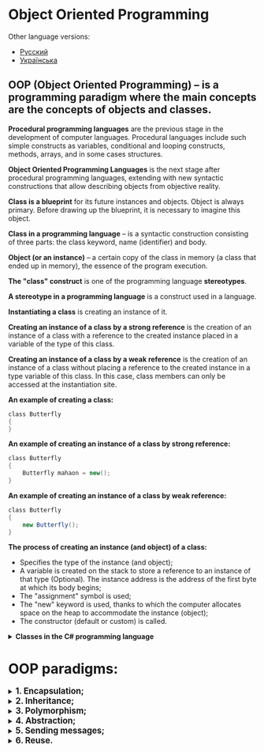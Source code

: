 # **Object Oriented Programming**

Other language versions:
- [Русский][readme.ru]
- [Українська][readme.ua]

## **OOP (Object Oriented Programming)** – is a programming paradigm where the main concepts are the concepts of **objects** and **classes**.

**Procedural programming languages** are the previous stage in the development of computer languages. Procedural languages include such simple constructs as variables, conditional and looping constructs, methods, arrays, and in some cases structures.

**Object Oriented Programming Languages** is the next stage after procedural programming languages, extending with new syntactic constructions that allow describing objects from objective reality.

**Class is a blueprint** for its future instances and objects. Object is always primary. Before drawing up the blueprint, it is necessary to imagine this object.

**Class in a programming language** – is a syntactic construction consisting of three parts: the class keyword, name (identifier) and body.

**Object (or an instance)** – a certain copy of the class in memory (a class that ended up in memory), the essence of the program execution.

**The "class" construct** is one of the programming language **stereotypes**.

**A stereotype in a programming language** is a construct used in a language.

**Instantiating a class** is creating an instance of it.

**Creating an instance of a class by a strong reference** is the creation of an instance of a class with a reference to the created instance placed in a variable of the type of this class.

**Creating an instance of a class by a weak reference** is the creation of an instance of a class without placing a reference to the created instance in a type variable of this class. In this case, class members can only be accessed at the instantiation site.

**An example of creating a class:**

```cs
сlass Butterfly
{
}
```

**An example of creating an instance of a class by strong reference:**

```cs
сlass Butterfly
{
    Butterfly mahaon = new();
}
```

**An example of creating an instance of a class by weak reference:**

```cs
сlass Butterfly
{
    new Butterfly();
}
```

**The process of creating an instance (and object) of a class:**
-	Specifies the type of the instance (and object);
-	A variable is created on the stack to store a reference to an instance of that type (Optional). The instance address is the address of the first byte at which its body begins;
-	The "assignment" symbol is used;
-	The "new" keyword is used, thanks to which the computer allocates space on the heap to accommodate the instance (object);
-	The constructor (default or custom) is called.

<details>
<summary><b>Classes in the C# programming language</b></summary>

**A class in C# programming language** is a construct that contains fields and methods.

**An object (and instance) in the C# programming language** is an allocated memory area that contains our variables (fields) and methods.

A class can contain in its body: **fields, methods, properties and events**.

Fields define the state, methods define the behavior of an object.

**Objects contain** static fields and all methods.
**Instances contain** non-static fields and are associated with an object.

Class members have **access modifiers**.
**Access modifiers** are keywords that specify the declared accessibility of a member or type.

These fields are accessed through **accessor methods**.

**Access methods are divided into** mutator methods and accessor methods.

**A mutator method (setter)** is a method that changes the value of a field.

**An accessor method (getter)** is a method that returns a field value.

**A property with a single accessor** is a write-only (WriteOnly) or read-only (ReadOnly) property.

**Auto-implemented properties** are a more concise form of properties and make sense when you don't need extra logic in your get and set accessors. When creating auto-implemented properties, the compiler will create a private, anonymous backing field that will be accessible via get and set accessors.

**The default constructor** is a parameterless constructor that can be either explicitly defined by the developer or created by the compiler if no other constructors are explicitly defined in the class.

**Custom constructor** is a constructor with parameters defined by the developer (user of the programming language).

If your class has a custom constructor you must explicitly define the default constructor to call the default constructor.
To call another constructor from one constructor you must use the **this** keyword.

</details>

# **OOP paradigms:**

<details>
<summary><b style="font-size: 1.2em">1.	Encapsulation;</b></summary>

**Encapsulation** is a system capability allows you to combine data and methods work with them in a class and hide implementation details from the user.

Encapsulation forms:

1. **Hiding base class members** - using virtual/override modifiers:

    ```cs
        internal class BaseClass
        {
            public virtual void BaseClassMethod()
            {
                Console.WriteLine(nameof(BaseClass));
            }
        }

        internal class DerivedClass : BaseClass
        {
            public override void BaseClassMethod()
            {
                Console.WriteLine(nameof(DerivedClass));
            }
        }

        internal class DemoClass
        {
            private void DemoMethod()
            {
                DerivedClass derivedClass = new DerivedClass();
                // Implementation of "BaseClassMethod" method is hidden by derived
                // class implementation via virtual/override modifiers:
                derivedClass.BaseClassMethod();
            }
        }
    ```

2. **Implementation Hiding** – using access modifiers, upcast to base type:

    ```cs
        public class BaseClass
        {
            public void BaseClassPublicMethod()
            {
            }

            protected void BaseClassProtectedMethod()
            {
            }

            private void BaseClassPrivateMethod()
            {
            }
        }

        public class DerivedClass : BaseClass
        {
            public void DerivedClassPublicMethod()
            {
                // Error: private methods are not inherited: Uncomment the following
                // code to see the errors.
                # BaseClassPrivateMethod();

                // Protected and public methods are inherited, but only available
                // inside the derived classes:
                BaseClassProtectedMethod();
            }
        }

        internal class DemoClass
        {
            private void DemoMethod()
            {
                BaseClass baseClass = new();
                baseClass.BaseClassPublicMethod();

                DerivedClass derivedClass = new();
                derivedClass.DerivedClassPublicMethod();

                // Public methods are inherited and available outside the derived classes:
                derivedClass.BaseClassPublicMethod();

                // Error: derived class members are not available in the base class variables:
                // Uncomment the following code to see the errors.
                # BaseClass derivedInBaseClassVariable = new DerivedClass();
                # derivedInBaseClassVariable.DerivedClassPublicMethod();
            }
        }
    ```

3. **Hiding parts of software systems** – encapsulating variations(for example: the "Facade" design pattern):

    ```cs
    internal class ClassA
    {
        private readonly string _content;

        public ClassA(string content)
        {
            _content = content;
        }

        public void DisplayContent()
        {
            Console.ForegroundColor = ConsoleColor.Green;
            Console.WriteLine(_content);
            Console.ResetColor();
        }
    }

    internal class ClassB
    {
        private readonly string _content;

        public ClassB(string content)
        {
            _content = content;
        }

        public void DisplayContent()
        {
            Console.ForegroundColor = ConsoleColor.Red;
            Console.WriteLine(_content);
            Console.ResetColor();
        }
    }

    internal class ClassFacade
    {
        private readonly ClassA _classA;
        private readonly ClassB _classB;

        public ClassFacade(string contentClassA, string contentClassB)
        {
            _classA = new ClassA(contentClassA);
            _classB = new ClassB(contentClassB);
        }

        public void DisplayContent()
        {
            _classA.DisplayContent();
            _classB.DisplayContent();
        }
    }

    internal class DemopClass
    {
        public void DemoMethod()
        {
            // Parts of the software system (classes A and B) is hidden behind
            // the Facade object 'ClassFacade':
            ClassFacade classFacade = new("ContentClassA", "ContentClassB");

            classFacade.DisplayContent();

            // Instead of directly infocation parts (classes A and B) of the
            // software system separatly:
            ClassA classA = new("ContentClassA");
            ClassB classB = new("ContentClassB");

            classA.DisplayContent();
            classB.DisplayContent();
        }
    }
    ```

There is also a separate but similar concept of **"Information hiding"** in computer science which consists of three main parts:

-	**Implementation Hiding** of class members:

    ```cs
        internal class ClassA
        {
            public void ClassAMethod()
            {
                DateTime dateTime = DateTime.Now;

                Console.WriteLine(dateTime);
            }
        }

        internal class ClassB
        {
            public void ClassBMethod()
            {
                ClassA classA = new();

                // The implementation (instructions inside 'ClassAMethod') is hidden
                // from the user.
                classA.ClassAMethod();
            }
        }
    ```

-	**Variation encapsulation** as hiding parts of software systems (Like the third form of encapsulation);
-	**Data type hiding** often implemented through the use of variables of types "dynamic" and "var":

    ```cs
        internal class Class
        {
            public int Method1()
            {
                return new int();
            }

            public double Method2()
            {
                return new double();
            }

            public void ClassMethod()
            {
                // Data types are hidden by variables 'var' and 'dynamic':
                var varVariable = Method1();
                dynamic dynamicVariable = Method2();

                Console.WriteLine(varVariable);
                Console.WriteLine(dynamicVariable);
            }
        }
    ```

</details>

<details>
<summary><b style="font-size: 1.2em">2.	Inheritance;</b></summary>

**Inheritance** is a system capability allows you to describe a new class based on an existing one;

Options for naming classes in relationships:
- Base class – Derived class;
- Superclass – Subclass (сабкласс);
- Parent class – Child class;

Example of inheritance implementation:

```cs
public class BaseClass
{
    public void BaseClassPublicMethod()
    {
    }

    protected void BaseClassProtectedMethod()
    {
    }

    private void BaseClassPrivateMethod()
    {
    }
}

public class DerivedClass : BaseClass
{
    public void DerivedClassPublicMethod()
    {
        // Error: private methods are not inherited:
        // Uncomment the following code to see the errors.
        # BaseClassPrivateMethod();

        // Protected and public methods are inherited, but only available
        // inside the derived classes:
        BaseClassProtectedMethod();
    }
}

internal class Program
{
    private static void Main(string[] args)
    {
        BaseClass baseClass = new();
        baseClass.BaseClassPublicMethod();

        DerivedClass derivedClass = new();
        derivedClass.DerivedClassPublicMethod();

        // Public methods are inherited and available outside the derived classes:
        derivedClass.BaseClassPublicMethod();

        Console.WriteLine("Hello, Inheritance!");
    }
}
```

</details>
<details>
<summary><b style="font-size: 1.2em">3.	Polymorphism;</b></summary>

**Polymorphism** is an capability of objects with the same specification to have a different implementation.

Polymorphism forms:

- **Classic forced** has 2 forms:
    1. **Using Virtual Members:** member override implemented by virtual/override modifiers:
    
        ```cs
        internal class BaseClass
        {
            public virtual void Action()
            {
                Console.WriteLine(nameof(BaseClass));
            }
        }

        internal class DerivedClass1 : BaseClass
        {
            public override void Action()
            {
                Console.WriteLine(nameof(DerivedClass1));
            }
        }

        internal class DerivedClass2 : BaseClass
        {
            public override void Action()
            {
                Console.WriteLine(nameof(DerivedClass2));
            }
        }

        internal class ClassDemo
        {
            public virtual void MethodDemo()
            {
                BaseClass instance = new();
                instance.Action();

                // Overriden method of the derived class replaces method of the base class:
                instance = new DerivedClass1();
                instance.Action();

                // Overriden method of the another derived class replaces overriden
                // method of the previous class:
                instance = new DerivedClass2();
                instance.Action();
            }
        }
        ```

    2. **Hiding class members** implemented by casting to the base type:
    
        ```cs
        internal class BaseClass
        {
            public void BaseClassMethod()
            {
            }
        }

        internal class DerivedClass : BaseClass
        {
            public void DerivedClassMethod()
            {
            }
        }

        internal class ClassDemo
        {
            public void MethodDemo()
            {
                DerivedClass derivedClass = new();

                // Instance of the derived class type in the variable of the derived
                // class type has access to derived class and base class methods:
                derivedClass.DerivedClassMethod();
                derivedClass.BaseClassMethod();

                BaseClass baseClass = derivedClass;
                // Instance of the derived class type in the variable of the base
                // class type has only access to base class method:
                //Uncomment the following code to see the errors.
                # baseClass.DerivedClassMethod();
                baseClass.BaseClassMethod();
            }
        }
        ```

    If there are two forms of polymorphism in one construction at once the first form neutralizes the second.

- **Ad Hoc polymorphism** is method overload based polymorphism:

        ```cs
        internal class AdHoc
        {
            public void AdHocMethod(int arg)
            {
                Console.WriteLine("int arg method");
            }

            public void AdHocMethod(string arg)
            {
                Console.WriteLine("string arg method");
            }

            public void AdHocMethod(bool arg)
            {
                Console.WriteLine("bool arg method");
            }
        }

        internal class ClassDemo
        {
            public void MethodDemo()
            {
                AdHoc adHoc = new();

                // Different method implementations are called when arguments of
                // different types are passed to a method:
                adHoc.AdHocMethod(new int());
                adHoc.AdHocMethod(new string('-', 10));
                adHoc.AdHocMethod(new bool());
            }
        }
        ```

- **Duck Typing Polymorphism**:
    - Implementation via **dynamic** type:

        ```cs
        public class ClassA
        {
            public void Action()
            {
            }
        }

        public class ClassB
        {
            public void Action()
            {
            }
        }

        internal class AdHocDemoClass
        {
            public void AdHocDemoMethod()
            {
                dynamic dynamicVariable = new ClassA();
                dynamicVariable.Action();

                dynamicVariable = new ClassB();
                dynamicVariable.Action();
            }
        }
        ```

    - Implementation via **inheriting derived classes from a common base type**:

        ```cs
        public class ClassA
        {
            public void Action()
            {
            }
        }

        public class ClassB
        {
            public void Action()
            {
            }
        }

        public interface IAction
        {
            public void Action();
        }

        public class DerivedClassA : ClassA, IAction
        {
        }

        public class DerivedClassB : ClassB, IAction
        {
        }

        internal class AdHocDemoClass
        {
            public void AdHocDemoMethod()
            {
                IAction iActionVariable = new DerivedClassA();
                iActionVariable.Action();

                iActionVariable = new DerivedClassB();
                iActionVariable.Action();
            }
        }
        ```

</details>
<details>
<summary><b style="font-size: 1.2em">4.	Abstraction;</b></summary>

**Abstraction (noun)** is giving an object characteristics that clearly define its conceptual boundaries distinguishing it from all other objects. Allows you to work with the object without going into implementation details.

**Abstractioning** is a way to extract a set of significant characteristics of an object excluding insignificant ones from consideration. Accordingly, an abstraction is a set of all such characteristics.

**An Interface** is a semantic and syntactic construct in program code used to specify the services provided by a class or component.

**The "interface" construct in a programming language** is a stereotype which is an analogue of a pure abstract class in which any implementation is prohibited.

```cs
internal abstract class ClassBase
{
    public abstract int Function(string data);
}

internal interface IFunction
{
    public int Function(string data);
}

internal class DerivedClass1 : ClassBase
{
    public override int Function(string data)
    {
        return data.Length;
    }

    public void Procedure(string data)
    {
        Console.WriteLine(data);
    }
}

internal class DerivedClass2 : IFunction
{
    public int Function(string data)
    {
        return data.Length;
    }

    public void Procedure(string data)
    {
        Console.WriteLine(data);
    }
}

internal class Program
{
    private static void Main(string[] args)
    {
        // Abstraction discards implementation members it doesn't have:
        ClassBase instance1 = new DerivedClass1();
        instance1.Function(nameof(ClassBase));
        //Uncomment the following code to see the errors.
        #instance1.Procedure(nameof(DerivedClass1));

        IFunction instance2 = new DerivedClass2();
        instance1.Function(nameof(IFunction));
        //Uncomment the following code to see the errors.
        #instance1.Procedure(nameof(DerivedClass2));

        Console.WriteLine("Hello, Abstraction!");
    }
}
```

</details>
<details>
<summary><b style="font-size: 1.2em">5.	Sending messages;</b></summary>

**Sending messages** is a way to transfer control to an object. If the object is to respond to this message then it must have a method corresponding to this message;

In other words, this is the organization of information flows between objects:

```cs
internal class ClassDemo
{
    public void MethodDemo()
    {
    }
}

internal class Program
{
    private static void Main(string[] args)
    {
        ClassDemo class1 = new();
        // Sending the message is named 'MethodDemo' from object of class
        // 'Program' to object of class 'ClassDemo' even without any arguments
        class1.MethodDemo();

        Console.WriteLine("Hello, World!");
    }
}
```

</details>
<details>
<summary><b style="font-size: 1.2em">6.	Reuse.</b></summary>

**Reuse** is a paradigm in OOP that states that programs (computer programs, program modules) should partially or completely consist of parts, previously written components and/or parts of other programs (systems). This is the main methodology that is used to reduce labor costs in the development of complex systems.

The category of reuse includes anything that is used more than once: methods, classes/structs, inheritance, libraries, and frameworks.

The code of the class to be reused from the same assembly where the reuse is made:

```cs
namespace Reuse
{
    internal class ReusableClass1
    {
        public void ReusableMethod()
        {
        }
    }
}

```

Class code to be reused from another assembly (for example: a library):

```cs
namespace ReusableCodeLibrary
{
    public class ReusableClass3
    {
        public void ReusableMethod()
        {
        }
    }
}
```

The code of the class that performs the reuse:

```cs
namespace Reuse
{
    internal class ReusableClass2
    {
        private ReusableClass1 ReusableClass1 { get; set; } = new();

        private ReusableClass3 ReusableClass3 { get; set; } = new();

        public void ReusableMethod()
        {
            ReusableClass1.ReusableMethod();
            ReusableClass3.ReusableMethod();
        }
    }
}

internal class Program
{
    private static void Main(string[] args)
    {
        // Reuse of instructions in methods and objects described earlier:
        ReusableClass2 reusableClass2 = new();
        reusableClass2.ReusableMethod();

        ReusableClass2 reusableClass1 = new();
        reusableClass2.ReusableMethod();

        ReusableClass2 reusableClass3 = new();
        reusableClass3.ReusableMethod();

        Console.WriteLine("Hello, Reuse!");
    }
}
```

</details>



<!-- LINKS -->

[readme.ru]: ./README_RU.md
[readme.ua]: ./README_UA.md
